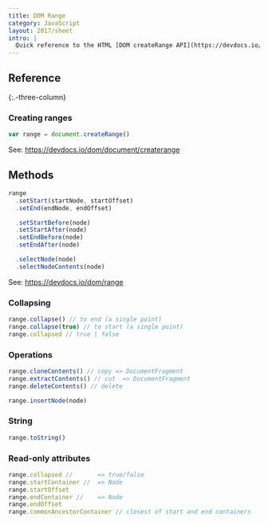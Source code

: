 ```yaml
---
title: DOM Range
category: JavaScript
layout: 2017/sheet
intro: |
  Quick reference to the HTML [DOM createRange API](https://devdocs.io/dom/range).
---
```


## Reference
{:.-three-column}

### Creating ranges

```js
var range = document.createRange()
```

See: <https://devdocs.io/dom/document/createrange>

## Methods

```js
range
  .setStart(startNode, startOffset)
  .setEnd(endNode, endOffset)

  .setStartBefore(node)
  .setStartAfter(node)
  .setEndBefore(node)
  .setEndAfter(node)

  .selectNode(node)
  .selectNodeContents(node)
```

See: <https://devdocs.io/dom/range>

### Collapsing

```js
range.collapse() // to end (a single point)
range.collapse(true) // to start (a single point)
range.collapsed // true | false
```

### Operations

```js
range.cloneContents() // copy => DocumentFragment
range.extractContents() // cut  => DocumentFragment
range.deleteContents() // delete
```

```js
range.insertNode(node)
```

### String

```js
range.toString()
```

### Read-only attributes

```js
range.collapsed //       => true/false
range.startContainer //  => Node
range.startOffset
range.endContainer //    => Node
range.endOffset
range.commonAncestorContainer // closest of start and end containers
```
